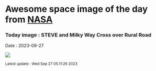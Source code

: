 
# Awesome space image of the day from [NASA](https://api.nasa.gov/)

### Today image : STEVE and Milky Way Cross over Rural Road
Date : 2023-09-27

![](https://apod.nasa.gov/apod/image/2309/SteveMw_Clarke_960.jpg)

<small>Latest update : Wed Sep 27 05:11:29 2023</small>
        